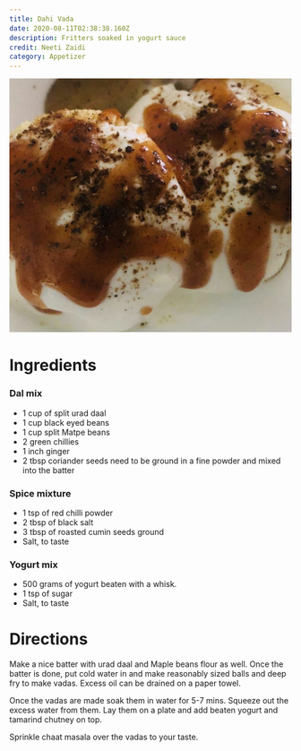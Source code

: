 ```yaml
---
title: Dahi Vada
date: 2020-08-11T02:38:38.160Z
description: Fritters soaked in yogurt sauce
credit: Neeti Zaidi
category: Appetizer
---
```

![](6b388312-db78-45d4-a067-f6a4d2fc2ec6.jpeg)

# Ingredients

### Dal mix

* 1 cup of split urad daal
* 1 cup black eyed beans
* 1 cup split Matpe beans
* 2 green chillies
* 1 inch ginger
* 2 tbsp coriander seeds need to be ground in a fine powder and mixed into the batter

### Spice mixture
* 1 tsp of red chilli powder
* 2 tbsp of black salt
* 3 tbsp of roasted cumin seeds ground
* Salt, to taste

### Yogurt mix
* 500 grams of yogurt beaten with a whisk.
* 1 tsp of sugar
* Salt, to taste

# Directions
Make a nice batter with urad daal and Maple beans flour as well. Once the batter is done, put cold water in and make reasonably sized balls and deep fry to make vadas. Excess oil can be drained on a paper towel.

Once the vadas are made soak them in water for 5-7 mins. Squeeze out the excess water from them. Lay them on a plate and add beaten yogurt and tamarind chutney on top.

Sprinkle chaat masala over the vadas to your taste.
